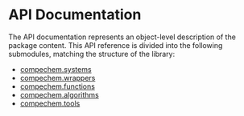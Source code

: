 # API Documentation

The API documentation represents an object-level description of the package content.
This API reference is divided into the following submodules, matching the structure of the library:

* [compechem.systems](API-systems)
* [compechem.wrappers](API-wrappers)
* [compechem.functions](API-functions)
* [compechem.algorithms](API-algorithms)
* [compechem.tools](API-tools)
